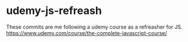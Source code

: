 # udemy-js-refreash

These commits are me following a udemy course as a refreasher for JS.
https://www.udemy.com/course/the-complete-javascript-course/
